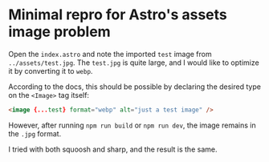 # Minimal repro for Astro's assets image problem

Open the `index.astro` and note the imported `test` image from `../assets/test.jpg`. The `test.jpg` is quite large, and I would like to optimize it by converting it to `webp`.

According to the docs, this should be possible by declaring the desired type on the `<Image>` tag itself:

```html
<image {...test} format="webp" alt="just a test image" />
```

However, after running `npm run build` or `npm run dev`, the image remains in the `.jpg` format.

I tried with both squoosh and sharp, and the result is the same.
